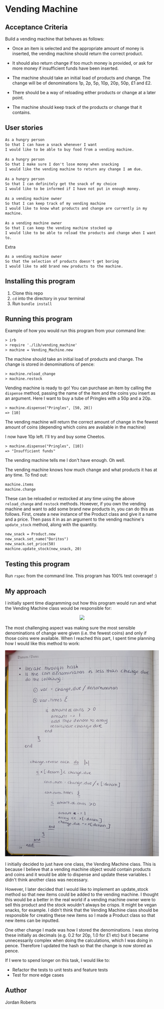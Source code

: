 # Vending Machine

## Acceptance Criteria

Build a vending machine that behaves as follows:

* Once an item is selected and the appropriate amount of money is inserted, the vending machine should return the correct product.

* It should also return change if too much money is provided, or ask for more money if insufficient funds have been inserted.

* The machine should take an initial load of products and change. The change will be of denominations 1p, 2p, 5p, 10p, 20p, 50p, £1 and £2.

* There should be a way of reloading either products or change at a later point.

* The machine should keep track of the products or change that it contains.

## User stories

```
As a hungry person
So that I can have a snack whenever I want
I would like to be able to buy food from a vending machine.

As a hungry person
So that I make sure I don't lose money when snacking
I would like the vending machine to return any change I am due.

As a hungry person
So that I can definitely get the snack of my choice
I would like to be informed if I have not put in enough money.

As a vending machine owner
So that I can keep track of my vending machine
I would like to know what products and change are currently in my machine.

As a vending machine owner
So that I can keep the vending machine stocked up
I would like to be able to reload the products and change when I want to.
```

Extra
```
As a vending machine owner
So that the selection of products doesn't get boring
I would like to add brand new products to the machine.
```

## Installing this program

1. Clone this repo
2. `cd` into the directory in your terminal
3. Run `bundle install`

## Running this program

Example of how you would run this program from your command line:

```
> irb
> require './lib/vending_machine'
> machine = Vending_Machine.new
```
The machine should take an initial load of products and change. The change is stored in denominations of pence:

```
> machine.reload_change
> machine.restock

```

Vending machine is ready to go! You can purchase an item by calling the `dispense` method, passing the name of the item and the coins you insert as an argument. Here I want to buy a tube of Pringles with a 50p and a 20p.

```
> machine.dispense("Pringles", [50, 20])
=> [10]
```
The vending machine will return the correct amount of change in the fewest amount of coins (depending which coins are available in the machine)

I now have 10p left. I'll try and buy some Cheetos.
```
> machine.dispense("Pringles", [10])
=> "Insufficient funds"
```
The vending machine tells me I don't have enough. Oh well.

The vending machine knows how much change and what products it has at any time. To find out:

```
machine.items
machine.change
```

These can be reloaded or restocked at any time using the above `reload_change` and `restock` methods. However, if you own the vending machine and want to add some brand new products in, you can do this as follows. First, create a new instance of the Product class and give it a name and a price. Then pass it in as an argument to the vending machine's `update_stock` method, along with the quantity.

```
new_snack = Product.new
new_snack.set_name("Doritos")
new_snack.set_price(50)
machine.update_stock(new_snack, 20)
```

## Testing this program

Run `rspec` from the command line. This program has 100% test coverage! :)

## My approach

I initially spent time diagramming out how this program would run and what the Vending Machine class would be responsible for:

<div align="center">
    <img src="Plan1.jpg" width="600px"</img>
</div>

The most challenging aspect was making sure the most sensible denominations of change were given (i.e. the fewest coins) and only if those coins were available. When I reached this part, I spent time planning how I would like this method to work:

<div align="center">
    <img src="Plan2.jpg" width="600px"</img>
</div>

I initially decided to just have one class, the Vending Machine class. This is because I believe that a vending machine object would contain products and coins and it would be able to dispense and update these variables. I didn't think another class was necessary.

However, I later decided that I would like to implement an update_stock method so that new items could be added to the vending machine. I thought this would be a better in the real world if a vending machine owner were to sell this product and the stock wouldn't always be crisps. It might be vegan snacks, for example. I didn't think that the Vending Machine class should be responsible for creating these new items so I made a Product class so that new items can be inputted.

One other change I made was how I stored the denominations. I was storing these initially as decimals (e.g. 0.2 for 20p, 1.0 for £1 etc) but it became unnecessarily complex when doing the calculations, which I was doing in pence. Therefore I updated the hash so that the change is now stored as pence.

If I were to spend longer on this task, I would like to:

* Refactor the tests to unit tests and feature tests
* Test for more edge cases

## Author
Jordan Roberts
